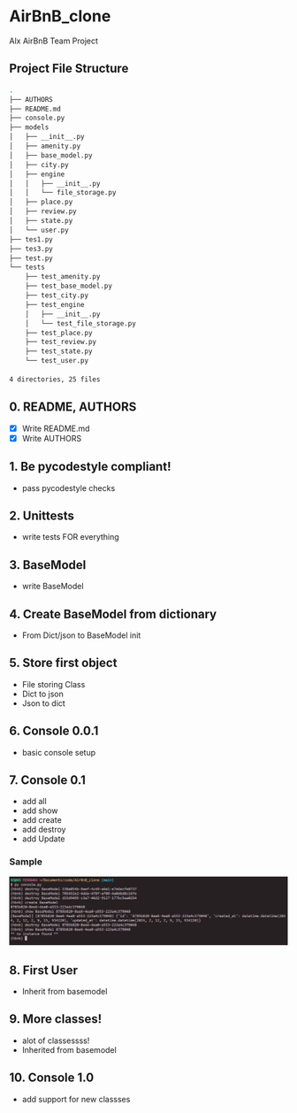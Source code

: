# AirBnB_clone
Alx AirBnB Team Project

## Project File Structure
```bash
.
├── AUTHORS
├── README.md
├── console.py
├── models
│   ├── __init__.py
│   ├── amenity.py
│   ├── base_model.py
│   ├── city.py
│   ├── engine
│   │   ├── __init__.py
│   │   └── file_storage.py
│   ├── place.py
│   ├── review.py
│   ├── state.py
│   └── user.py
├── tes1.py
├── tes3.py
├── test.py
└── tests
    ├── test_amenity.py
    ├── test_base_model.py
    ├── test_city.py
    ├── test_engine
    │   ├── __init__.py
    │   └── test_file_storage.py
    ├── test_place.py
    ├── test_review.py
    ├── test_state.py
    └── test_user.py

4 directories, 25 files
```

## 0. README, AUTHORS
- [x] Write README.md
- [x] Write AUTHORS

## 1. Be pycodestyle compliant!
- pass pycodestyle checks

## 2. Unittests
- write tests FOR everything

## 3. BaseModel
- write BaseModel

## 4. Create BaseModel from dictionary
- From Dict/json to BaseModel init
## 5. Store first object
- File storing Class
- Dict to json
- Json to dict
## 6. Console 0.0.1
- basic console setup
## 7. Console 0.1
- add all
- add show
- add create
- add destroy
- add Update
### Sample
![sample](.res/console.png)
## 8. First User
- Inherit from basemodel
## 9. More classes!
- alot of classessss!
- Inherited from basemodel
## 10. Console 1.0
- add support for new classses
